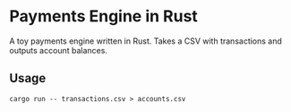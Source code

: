 # Payments Engine in Rust

A toy payments engine written in Rust.
Takes a CSV with transactions and outputs account balances.

## Usage

`cargo run -- transactions.csv > accounts.csv`

